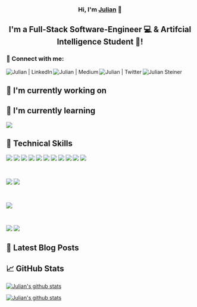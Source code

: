 <h3 align="center">
    Hi, I'm <a href="https://julian-steiner.net" target="_blank" rel="noreferrer">Julian</a> 👋
</h3>

<h2 align="center">
I'm a Full-Stack Software-Engineer 💻 & Artifcial Intelligence Student 🧠!
</h2> 

### 🤝 Connect with me:

<a href="https://www.linkedin.com/in/julian-steiner-0225b9190"><img align="left" src="https://img.shields.io/badge/LinkedIn-0077B5?style=for-the-badge&logo=linkedin&logoColor=white" alt="Julian | LinkedIn"/></a>

<a href="https://medium.com/@steinerj98"><img align="left" src="https://img.shields.io/badge/Medium-12100E?style=for-the-badge&logo=medium&logoColor=white" alt="Julian | Medium"/></a>

<a href="https://twitter.com/steinerj98"><img align="left" src="https://img.shields.io/badge/Twitter-1DA1F2?style=for-the-badge&logo=twitter&logoColor=white" alt="Julian | Twitter" /></a>

<a href="https://julian-steiner.net"><img align="left" src="https://img.shields.io/badge/website-000000?style=for-the-badge&logo=About.me&logoColor=white" alt="Julian Steiner" /></a>

</br>

## 🔭 I'm currently working on

## 🌱 I'm currently learning

![](https://img.shields.io/badge/Vue.js-35495E?style=for-the-badge&logo=vue.js&logoColor=4FC08D)

## 💼 Technical Skills

![](https://img.shields.io/badge/Python-3776AB?style=for-the-badge&logo=python&logoColor=white)
![](https://img.shields.io/badge/C-00599C?style=for-the-badge&logo=c&logoColor=white)
![](https://img.shields.io/badge/C%2B%2B-00599C?style=for-the-badge&logo=c%2B%2B&logoColor=white)
![](https://img.shields.io/badge/C%23-239120?style=for-the-badge&logo=c-sharp&logoColor=white)
![](https://img.shields.io/badge/.NET-5C2D91?style=for-the-badge&logo=.net&logoColor=white)
![](https://img.shields.io/badge/Java-ED8B00?style=for-the-badge&logo=java&logoColor=white)
![](https://img.shields.io/badge/R-276DC3?style=for-the-badge&logo=r&logoColor=white)
![](https://img.shields.io/badge/Rust-000000?style=for-the-badge&logo=rust&logoColor=white)
![](https://img.shields.io/badge/HTML-239120?style=for-the-badge&logo=html5&logoColor=white)
![](https://img.shields.io/badge/CSS-239120?&style=for-the-badge&logo=css3&logoColor=white)
![](https://img.shields.io/badge/JavaScript-F7DF1E?style=for-the-badge&logo=javascript&logoColor=black)

</br>

![](https://img.shields.io/badge/MySQL-00000F?style=for-the-badge&logo=mysql&logoColor=white)
![](https://img.shields.io/badge/PostgreSQL-316192?style=for-the-badge&logo=postgresql&logoColor=white)

</br>

![](https://img.shields.io/badge/Docker-0db7ed?style=for-the-badge&logo=docker&logoColor=white)

</br>

![](https://img.shields.io/badge/GitHub-100000?style=for-the-badge&logo=github&logoColor=white)
![](https://img.shields.io/badge/GitLab-330F63?style=for-the-badge&logo=gitlab&logoColor=white)

## 📝 Latest Blog Posts

## 📈 GitHub Stats

[![Julian's github stats](https://github-readme-stats.vercel.app/api?username=julian-steiner-ai)](https://github.com/julian-steiner-ai)

[![Julian's github stats](https://github-readme-stats.vercel.app/api/top-langs/?username=julian-steiner-ai&show_icons=true&hide_border=true&layout=compact&langs_count=8)](https://github.com/julian-steiner-ai)
